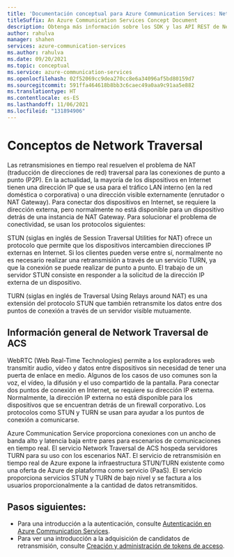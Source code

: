 ```yaml
---
title: 'Documentación conceptual para Azure Communication Services: Network Traversal'
titleSuffix: An Azure Communication Services Concept Document
description: Obtenga más información sobre los SDK y las API REST de Network Traversal de Azure Communication Services.
author: rahulva
manager: shahen
services: azure-communication-services
ms.author: rahulva
ms.date: 09/20/2021
ms.topic: conceptual
ms.service: azure-communication-services
ms.openlocfilehash: 02f52069cc9dea270cc8e6a34096af5bd80159d7
ms.sourcegitcommit: 591ffa464618b8bb3c6caec49a0aa9c91aa5e882
ms.translationtype: HT
ms.contentlocale: es-ES
ms.lasthandoff: 11/06/2021
ms.locfileid: "131894906"
---
```

#  <a name="network-traversal-concepts"></a>Conceptos de Network Traversal   

Las retransmisiones en tiempo real resuelven el problema de NAT (traducción de direcciones de red) traversal para las conexiones de punto a punto (P2P). En la actualidad, la mayoría de los dispositivos en Internet tienen una dirección IP que se usa para el tráfico LAN interno (en la red doméstica o corporativa) o una dirección visible externamente (enrutador o NAT Gateway). Para conectar dos dispositivos en Internet, se requiere la dirección externa, pero normalmente no está disponible para un dispositivo detrás de una instancia de NAT Gateway. Para solucionar el problema de conectividad, se usan los protocolos siguientes:

  STUN (siglas en inglés de Session Traversal Utilities for NAT) ofrece un protocolo que permite que los dispositivos intercambien direcciones IP externas en Internet. Si los clientes pueden verse entre sí, normalmente no es necesario realizar una retransmisión a través de un servicio TURN, ya que la conexión se puede realizar de punto a punto. El trabajo de un servidor STUN consiste en responder a la solicitud de la dirección IP externa de un dispositivo.
  
  TURN (siglas en inglés de Traversal Using Relays around NAT) es una extensión del protocolo STUN que también retransmite los datos entre dos puntos de conexión a través de un servidor visible mutuamente.
        
## <a name="acs-network-traversal-overview"></a>Información general de Network Traversal de ACS   

WebRTC (Web Real-Time Technologies) permite a los exploradores web transmitir audio, vídeo y datos entre dispositivos sin necesidad de tener una puerta de enlace en medio. Algunos de los casos de uso comunes son la voz, el vídeo, la difusión y el uso compartido de la pantalla. Para conectar dos puntos de conexión en Internet, se requiere su dirección IP externa. Normalmente, la dirección IP externa no está disponible para los dispositivos que se encuentran detrás de un firewall corporativo. Los protocolos como STUN y TURN se usan para ayudar a los puntos de conexión a comunicarse.

Azure Communication Service proporciona conexiones con un ancho de banda alto y latencia baja entre pares para escenarios de comunicaciones en tiempo real. El servicio Network Traversal de ACS hospeda servidores TURN para su uso con los escenarios NAT. El servicio de retransmisión en tiempo real de Azure expone la infraestructura STUN/TURN existente como una oferta de Azure de plataforma como servicio (PaaS). El servicio proporciona servicios STUN y TURN de bajo nivel  y se factura a los usuarios proporcionalmente a la cantidad de datos retransmitidos. 


## <a name="next-steps"></a>Pasos siguientes:

* Para una introducción a la autenticación, consulte [Autenticación en Azure Communication Services](./authentication.md).
* Para ver una introducción a la adquisición de candidatos de retransmisión, consulte [Creación y administración de tokens de acceso](../quickstarts/relay-token.md).
